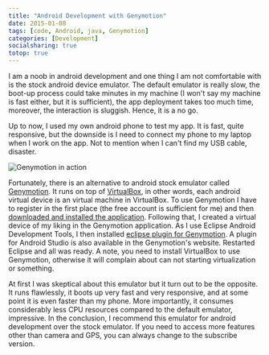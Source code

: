 ```yaml
---
title: "Android Development with Genymotion"
date: 2015-01-08
tags: [code, Android, java, Genymotion]
categories: [Development]
socialsharing: true
totop: true
---
```

I am a noob in android development and one thing I am not
comfortable with is the stock android device emulator.
The default emulator is really slow, the boot-up process could
take minutes in my machine (I won't say my machine is fast either,
but it is sufficient), the app deployment takes too much time,
moreover, the interaction is sluggish. Hence, it is a no go.

Up to now, I used my own android phone to test my app. It is fast,
quite responsive, but the downside is I need to connect my phone
to my laptop when I work on the app. Not to mention when I can't find
my USB cable, disaster.

![Genymotion in action][pic:genymotion]

<!-- Read more -->

Fortunately, there is an alternative to android
stock emulator called [Genymotion][link:genymotion]. It runs
on top of [VirtualBox][link:virtualbox], in other words, each android
virtual device is an virtual machine in VirtualBox. To use Genymotion
I have to register in the first place (the free account is sufficient for me)
and then [downloaded and installed the application][link:installation].
Following that, I created a virtual device of my liking
in the Genymotion application.
As I use Eclipse Android Development Tools, I then installed
[eclipse plugin for Genymotion][link:eclipse-plugin]. A plugin for
Android Studio is also available in the Genymotion's website. Restarted Eclipse and
all was ready. A note, you need to install VirtualBox to use Genymotion,
otherwise it will complain about can not starting virtualization or
something.

At first I was skeptical about this emulator but it turn out to be the
opposite. It runs flawlessly, it boots up very fast and very responsive, and at some
point it is even faster than my phone. More importantly, it consumes considerably less
CPU resources compared to the default emulator, impressive. In the conclusion, I recommend
this emulator for android development over the stock emulator. If you need to access
more features other than camera and GPS, you can always change to the subscribe
version.


[link:genymotion]: https://www.genymotion.com
[link:virtualbox]: https://www.virtualbox.org
[link:eclipse-plugin]: http://marketplace.eclipse.org/content/genymotion-plugin-eclipse
[link:installation]: https://www.genymotion.com/#!/developers/user-guide#installing-genymotion
[pic:genymotion]: /img/genymotion.png
